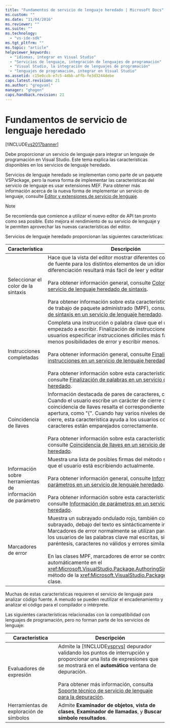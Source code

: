 ```yaml
---
title: "Fundamentos de servicio de lenguaje heredado | Microsoft Docs"
ms.custom: ""
ms.date: "11/04/2016"
ms.reviewer: ""
ms.suite: ""
ms.technology: 
  - "vs-ide-sdk"
ms.tgt_pltfrm: ""
ms.topic: "article"
helpviewer_keywords: 
  - "idiomas, integrar en Visual Studio"
  - "Servicios de lenguaje, integración de lenguajes de programación"
  - "Visual Studio, la integración de lenguajes de programación"
  - "lenguajes de programación, integrar en Visual Studio"
ms.assetid: c15e0ccb-e7c5-4dbb-affb-fe3d3244debe
caps.latest.revision: 21
ms.author: "gregvanl"
manager: "ghogen"
caps.handback.revision: 21
---
```

# Fundamentos de servicio de lenguaje heredado
[!INCLUDE[vs2017banner](../../code-quality/includes/vs2017banner.md)]

Debe proporcionar un servicio de lenguaje para integrar un lenguaje de programación en Visual Studio. Este tema explica las características disponibles en los servicios de lenguaje heredado.  
  
 Servicios de lenguaje heredado se implementan como parte de un paquete VSPackage, pero la nueva forma de implementar las características del servicio de lenguaje es usar extensiones MEF. Para obtener más información acerca de la nueva forma de implementar un servicio de lenguaje, consulte [Editor y extensiones de servicio de lenguaje](../../extensibility/editor-and-language-service-extensions.md).  
  
> [!NOTE]
>  Se recomienda que comience a utilizar el nuevo editor de API tan pronto como sea posible. Esto mejora el rendimiento de su servicio de lenguaje y le permiten aprovechar las nuevas características del editor.  
  
 Servicios de lenguaje heredado proporcionan las siguientes características:  
  
|Característica|Descripción|  
|--------------------|-----------------|  
|Seleccionar el color de la sintaxis|Hace que la vista del editor mostrar diferentes colores y estilos de fuente para los distintos elementos de un idioma. Esta diferenciación resultará más fácil de leer y editar archivos.<br /><br /> Para obtener información general, consulte [Colores en un servicio de lenguaje heredado de sintaxis](../../extensibility/internals/syntax-coloring-in-a-legacy-language-service.md).<br /><br /> Para obtener información sobre esta característica en el marco de trabajo de paquete administrado \(MPF\), consulte [Coloreado de sintaxis en un servicio de lenguaje heredado](../../extensibility/internals/syntax-colorizing-in-a-legacy-language-service.md).|  
|Instrucciones completadas|Completa una instrucción o palabra clave que el usuario ha empezado a escribir. Finalización de instrucciones ayuda a los usuarios especificar instrucciones difíciles más fácilmente, con menos posibilidades de error y escribir menos.<br /><br /> Para obtener información general, consulte [Finalización de instrucciones en un servicio de lenguaje heredado](../../extensibility/internals/statement-completion-in-a-legacy-language-service.md).<br /><br /> Para obtener información sobre esta característica en la MPF, consulte [Finalización de palabras en un servicio de lenguaje heredado](../../extensibility/internals/word-completion-in-a-legacy-language-service.md).|  
|Coincidencia de llaves|Información destacada de pares de caracteres, como llaves. Cuando el usuario escribe un carácter de cierre como "}", coincidencia de llaves resalta el correspondiente carácter de apertura, como "{". Cuando hay varios niveles de caracteres de cierre, esta característica ayuda a los usuarios confirmar que los caracteres están emparejados correctamente.<br /><br /> Para obtener información sobre esta característica en la MPF, consulte [Coincidencia de llaves en un servicio de lenguaje heredado](../../extensibility/internals/brace-matching-in-a-legacy-language-service.md).|  
|Información sobre herramientas de información de parámetro|Muestra una lista de posibles firmas del método sobrecargado que el usuario está escribiendo actualmente.<br /><br /> Para obtener información general, consulte [Información de parámetros en un servicio de lenguaje heredado](../../extensibility/internals/parameter-info-in-a-legacy-language-service1.md).<br /><br /> Para obtener información sobre esta característica en la MPF, consulte [Información de parámetros en un servicio de lenguaje heredado](../../extensibility/internals/parameter-info-in-a-legacy-language-service2.md).|  
|Marcadores de error|Muestra un subrayado ondulado rojo, también conocido como un subrayado, debajo del texto es sintácticamente incorrecta. Marcadores de error normalmente se utilizan para comunicar a los usuarios de las palabras clave mal escritas, sin cerrar paréntesis, caracteres no válidos y errores similares.<br /><br /> En las clases MPF, marcadores de error se controlan automáticamente en el <xref:Microsoft.VisualStudio.Package.AuthoringSink.AddError%2A> método de la <xref:Microsoft.VisualStudio.Package.AuthoringSink> clase.|  
  
 Muchas de estas características requieren el servicio de lenguaje para analizar código fuente. A menudo se pueden reutilizar el encadenamiento y analizar el código para el compilador o intérprete.  
  
 Las siguientes características relacionadas con la compatibilidad con lenguajes de programación, pero no forman parte de los servicios de lenguaje:  
  
|Característica|Descripción|  
|--------------------|-----------------|  
|Evaluadores de expresión|Admite la [!INCLUDE[vsprvs](../../code-quality/includes/vsprvs_md.md)] depurador validando los puntos de interrupción y proporcionar una lista de expresiones que se mostrará en el **automático** ventana de depuración.<br /><br /> Para obtener más información, consulta [Soporte técnico de servicio de lenguaje para la depuración](../../extensibility/internals/language-service-support-for-debugging.md).|  
|Herramientas de exploración de símbolos|Admite **Examinador de objetos**, **vista de clases**, **Examinador de llamadas**, y **Buscar símbolo resultados**.|